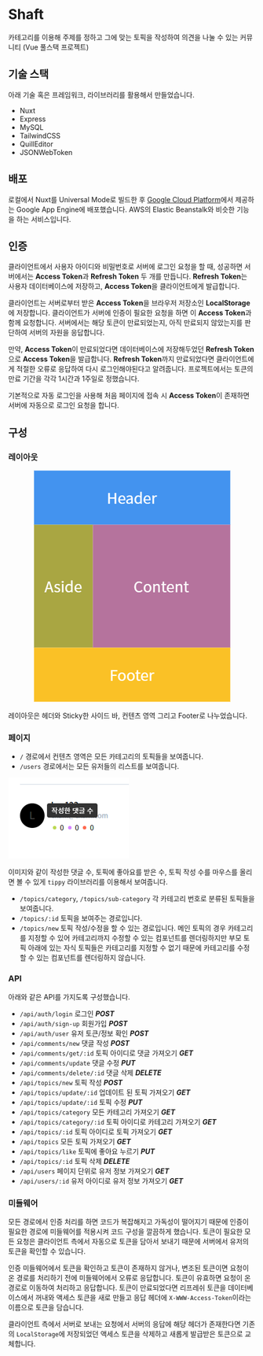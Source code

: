 # Shaft

카테고리를 이용해 주제를 정하고 그에 맞는 토픽을 작성하여 의견을 나눌 수 있는 커뮤니티 (Vue 풀스택 프로젝트)

## 기술 스택

아래 기술 혹은 프레임워크, 라이브러리를 활용해서 만들었습니다.

- Nuxt
- Express
- MySQL
- TailwindCSS
- QuillEditor
- JSONWebToken

## 배포

로컬에서 Nuxt를 Universal Mode로 빌드한 후 [Google Cloud Platform](https://cloud.google.com/)에서 제공하는 Google App Engine에 배포했습니다. AWS의 Elastic Beanstalk와 비슷한 기능을 하는 서비스입니다.

## 인증

클라이언트에서 사용자 아이디와 비밀번호로 서버에 로그인 요청을 할 때, 성공하면 서버에서는 **Access Token**과 **Refresh Token** 두 개를 만듭니다. **Refresh Token**는 사용자 데이터베이스에 저장하고, **Access Token**을 클라이언트에게 발급합니다.

클라이언트는 서버로부터 받은 **Access Token**을 브라우저 저장소인 **LocalStorage**에 저장합니다. 클라이언트가 서버에 인증이 필요한 요청을 하면 이 **Access Token**과 함께 요청합니다. 서버에서는 해당 토큰이 만료되었는지, 아직 만료되지 않았는지를 판단하여 서버의 자원을 응답합니다.

만약, **Access Token**이 만료되었다면 데이터베이스에 저장해두었던 **Refresh Token**으로 **Access Token**을 발급합니다. **Refresh Token**까지 만료되었다면 클라이언트에게 적절한 오류로 응답하여 다시 로그인해야된다고 알려줍니다. 프로젝트에서는 토큰의 만료 기간을 각각 1시간과 1주일로 정했습니다.

기본적으로 자동 로그인을 사용해 처음 페이지에 접속 시 **Access Token**이 존재하면 서버에 자동으로 로그인 요청을 합니다.

## 구성

### 레이아웃

<p align="center">
  <img src="./docs/layout-1.png">
</p>

레이아웃은 헤더와 Sticky한 사이드 바, 컨텐츠 영역 그리고 Footer로 나누었습니다.

### 페이지

- `/` 경로에서 컨텐츠 영역은 모든 카테고리의 토픽들을 보여줍니다.
- `/users` 경로에서는 모든 유저들의 리스트를 보여줍니다.

![users](./docs/users.png)

이미지와 같이 작성한 댓글 수, 토픽에 좋아요를 받은 수, 토픽 작성 수를 마우스를 올리면 볼 수 있게 `tippy` 라이브러리를 이용해서 보여줍니다.

- `/topics/category`, `/topics/sub-category` 각 카테고리 번호로 분류된 토픽들을 보여줍니다.
- `/topics/:id` 토픽을 보여주는 경로입니다.
- `/topics/new` 토픽 작성/수정을 할 수 있는 경로입니다. 메인 토픽의 경우 카테고리를 지정할 수 있어 카테고리까지 수정할 수 있는 컴포넌트를 렌더링하지만 부모 토픽 아래에 있는 자식 토픽들은 카테고리를 지정할 수 없기 때문에 카테고리를 수정할 수 있는 컴포넌트를 렌더링하지 않습니다.

### API

아래와 같은 API를 가지도록 구성했습니다.

- `/api/auth/login` 로그인 **_POST_**
- `/api/auth/sign-up` 회원가입 **_POST_**
- `/api/auth/user` 유저 토큰/정보 확인 **_POST_**
- `/api/comments/new` 댓글 작성 **_POST_**
- `/api/comments/get/:id` 토픽 아이디로 댓글 가져오기 **_GET_**
- `/api/comments/update` 댓글 수정 **_PUT_**
- `/api/comments/delete/:id` 댓글 삭제 **_DELETE_**
- `/api/topics/new` 토픽 작성 **_POST_**
- `/api/topics/update/:id` 업데이트 된 토픽 가져오기 **_GET_**
- `/api/topics/update/:id` 토픽 수정 **_PUT_**
- `/api/topics/category` 모든 카테고리 가져오기 **_GET_**
- `/api/topics/category/:id` 토픽 아이디로 카테고리 가져오기 **_GET_**
- `/api/topics/:id` 토픽 아이디로 토픽 가져오기 **_GET_**
- `/api/topics` 모든 토픽 가져오기 **_GET_**
- `/api/topics/like` 토픽에 좋아요 누르기 **_PUT_**
- `/api/topics/:id` 토픽 삭제 **_DELETE_**
- `/api/users` 페이지 단위로 유저 정보 가져오기 **_GET_**
- `/api/users/:id` 유저 아이디로 유저 정보 가져오기 **_GET_**

### 미들웨어

모든 경로에서 인증 처리를 하면 코드가 복잡해지고 가독성이 떨어지기 때문에 인증이 필요한 경로에 미들웨어를 적용시켜 코드 구성을 깔끔하게 했습니다. 토큰이 필요한 모든 요청은 클라이언트 측에서 자동으로 토큰을 담아서 보내기 때문에 서버에서 유저의 토큰을 확인할 수 있습니다.

인증 미들웨어에서 토큰을 확인하고 토큰이 존재하지 않거나, 변조된 토큰이면 요청이 온 경로를 처리하기 전에 미들웨어에서 오류로 응답합니다. 토큰이 유효하면 요청이 온 경로로 이동하여 처리하고 응답합니다. 토큰이 만료되었다면 리프레쉬 토큰을 데이터베이스에서 꺼내와 액세스 토큰을 새로 만들고 응답 헤더에 `X-WWW-Access-Token`이라는 이름으로 토큰을 담습니다.

클라이언트 측에서 서버로 보내는 요청에서 서버의 응답에 해당 헤더가 존재한다면 기존의 `LocalStorage`에 저장되었던 액세스 토큰을 삭제하고 새롭게 발급받은 토큰으로 교체합니다.
